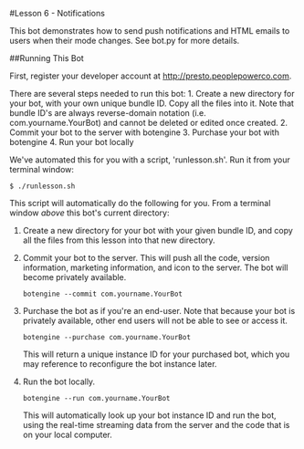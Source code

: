 #Lesson 6 - Notifications

This bot demonstrates how to send push notifications and HTML emails to users when their mode changes. See bot.py for more details.

##Running This Bot

 First, register your developer account at http://presto.peoplepowerco.com.

 There are several steps needed to run this bot:
    1. Create a new directory for your bot, with your own unique bundle ID. Copy all the files into it.
       Note that bundle ID's are always reverse-domain notation (i.e. com.yourname.YourBot) and cannot be deleted or edited once created.
    2. Commit your bot to the server with botengine
    3. Purchase your bot with botengine
    4. Run your bot locally

 We've automated this for you with a script, 'runlesson.sh'. Run it from your terminal window:

  `$ ./runlesson.sh`


 This script will automatically do the following for you.  From a terminal window *above* this bot's current directory:

 1. Create a new directory for your bot with your given bundle ID, and copy all the files from this lesson into that new directory.

 2. Commit your bot to the server.
      This will push all the code, version information, marketing information, and icon to the server. The bot will become privately available.

      `botengine --commit com.yourname.YourBot`


 3. Purchase the bot as if you're an end-user. Note that because your bot is privately available, other end users will not be able to see or access it.

    `botengine --purchase com.yourname.YourBot`

    This will return a unique instance ID for your purchased bot, which you may reference to reconfigure the bot instance later.

 4. Run the bot locally.

      `botengine --run com.yourname.YourBot`

    This will automatically look up your bot instance ID and run the bot, using the real-time streaming data from the server and the code that is on your local computer.
